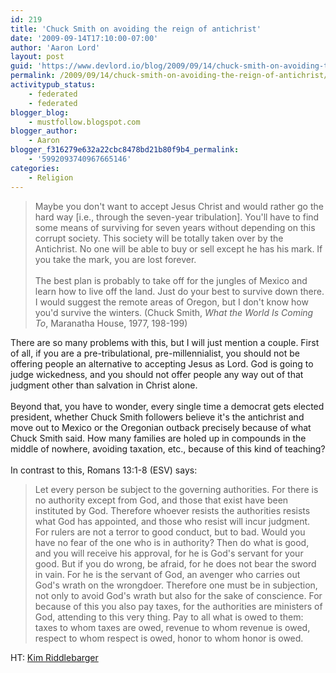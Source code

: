 ```yaml
---
id: 219
title: 'Chuck Smith on avoiding the reign of antichrist'
date: '2009-09-14T17:10:00-07:00'
author: 'Aaron Lord'
layout: post
guid: 'https://www.devlord.io/blog/2009/09/14/chuck-smith-on-avoiding-the-reign-of-antichrist/'
permalink: /2009/09/14/chuck-smith-on-avoiding-the-reign-of-antichrist/
activitypub_status:
    - federated
    - federated
blogger_blog:
    - mustfollow.blogspot.com
blogger_author:
    - Aaron
blogger_f316279e632a22cbc8478bd21b80f9b4_permalink:
    - '5992093740967665146'
categories:
    - Religion
---
```


<blockquote>Maybe you don't want to accept Jesus Christ and would rather go the hard way [i.e., through the seven-year tribulation].  You'll have to find some means of surviving for seven years without depending on this corrupt society.  This society will be totally taken over by the Antichrist.  No one will be able to buy or sell except he has his mark.  If you take the mark, you are lost forever.<br /><br />The best plan is probably to take off for the jungles of Mexico and learn how to live off the land.  Just do your best to survive down there.  I would suggest the remote areas of Oregon, but I don't know how you'd survive the winters.  (Chuck Smith, <i>What the World Is Coming To</i>, Maranatha House, 1977, 198-199)</blockquote>There are so many problems with this, but I will just mention a couple.  First of all, if you are a pre-tribulational, pre-millennialist, you should not be offering people an alternative to accepting Jesus as Lord.  God is going to judge wickedness, and you should not offer people any way out of that judgment other than salvation in Christ alone.<br /><br />Beyond that, you have to wonder, every single time a democrat gets elected president, whether Chuck Smith followers believe it's the antichrist and move out to Mexico or the Oregonian outback precisely because of what Chuck Smith said.  How many families are holed up in compounds in the middle of nowhere, avoiding taxation, etc., because of this kind of teaching?<br /><br />In contrast to this, Romans 13:1-8 (ESV) says: <blockquote>Let every person be subject to the governing authorities. For there is no authority except from God, and those that exist have been instituted by God. Therefore whoever resists the authorities resists what God has appointed, and those who resist will incur judgment.  For rulers are not a terror to good conduct, but to bad. Would you have no fear of the one who is in authority? Then do what is good, and you will receive his approval,  for he is God's servant for your good. But if you do wrong, be afraid, for he does not bear the sword in vain. For he is the servant of God, an avenger who carries out God's wrath on the wrongdoer.  Therefore one must be in subjection, not only to avoid God's wrath but also for the sake of conscience.  For because of this you also pay taxes, for the authorities are ministers of God, attending to this very thing.  Pay to all what is owed to them: taxes to whom taxes are owed, revenue to whom revenue is owed, respect to whom respect is owed, honor to whom honor is owed.</blockquote>HT: <a href="http://kimriddlebarger.squarespace.com/the-latest-post/2009/9/6/who-said-that.html">Kim Riddlebarger</a><div class="blogger-post-footer"><img width='1' height='1' src='https://blogger.googleusercontent.com/tracker/2602771351651662379-5992093740967665146?l=mustfollow.blogspot.com' alt='' /></div>